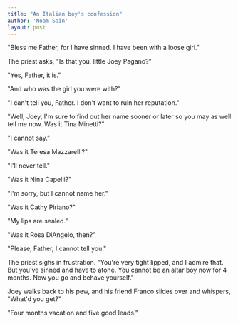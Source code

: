 ```yaml
---
title: "An Italian boy's confession"
author: 'Noam Sain'
layout: post
---
```


"Bless me Father, for I have sinned. I have been with a loose girl."

The priest asks, "Is that you, little Joey Pagano?"

"Yes, Father, it is."

"And who was the girl you were with?"

"I can't tell you, Father. I don't want to ruin her reputation."

"Well, Joey, I'm sure to find out her name sooner or later so you may as well tell me now. Was it Tina Minetti?"

"I cannot say."

"Was it Teresa Mazzarelli?"

"I'll never tell."

"Was it Nina Capelli?"

"I'm sorry, but I cannot name her."

"Was it Cathy Piriano?"

"My lips are sealed."

"Was it Rosa DiAngelo, then?"

"Please, Father, I cannot tell you."

The priest sighs in frustration. "You're very tight lipped, and I admire that. But you've sinned and have to atone. You cannot be an altar boy now for 4 months. Now you go and behave yourself."

Joey walks back to his pew, and his friend Franco slides over and whispers, "What'd you get?"

"Four months vacation and five good leads."